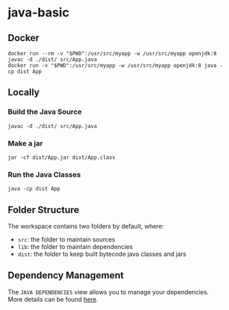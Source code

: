 # java-basic

## Docker

```
docker run --rm -v "$PWD":/usr/src/myapp -w /usr/src/myapp openjdk:8 javac -d ./dist/ src/App.java
docker run -v "$PWD":/usr/src/myapp -w /usr/src/myapp openjdk:8 java -cp dist App
```

## Locally

### Build the Java Source

`javac -d ./dist/ src/App.java`

### Make a jar

`jar -cf dist/App.jar dist/App.class`

### Run the Java Classes

`java -cp dist App`

## Folder Structure

The workspace contains two folders by default, where:

- `src`: the folder to maintain sources
- `lib`: the folder to maintain dependencies
- `dist`: the folder to keep built bytecode java classes and jars

## Dependency Management

The `JAVA DEPENDENCIES` view allows you to manage your dependencies. More details can be found [here](https://github.com/microsoft/vscode-java-pack/blob/master/release-notes/v0.9.0.md#work-with-jar-files-directly).
